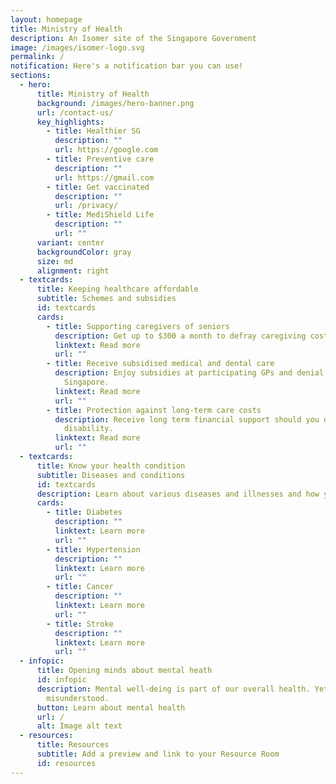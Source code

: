```yaml
---
layout: homepage
title: Ministry of Health
description: An Isomer site of the Singapore Government
image: /images/isomer-logo.svg
permalink: /
notification: Here's a notification bar you can use!
sections:
  - hero:
      title: Ministry of Health
      background: /images/hero-banner.png
      url: /contact-us/
      key_highlights:
        - title: Healthier SG
          description: ""
          url: https://google.com
        - title: Preventive care
          description: ""
          url: https://gmail.com
        - title: Get vaccinated
          description: ""
          url: /privacy/
        - title: MediShield Life
          description: ""
          url: ""
      variant: center
      backgroundColor: gray
      size: md
      alignment: right
  - textcards:
      title: Keeping healthcare affordable
      subtitle: Schemes and subsidies
      id: textcards
      cards:
        - title: Supporting caregivers of seniors
          description: Get up to $300 a month to defray caregiving costs.
          linktext: Read more
          url: ""
        - title: Receive subsidised medical and dental care
          description: Enjoy subsidies at participating GPs and denial clinics across
            Singapore.
          linktext: Read more
          url: ""
        - title: Protection against long-term care costs
          description: Receive long term financial support should you develop severe
            disability.
          linktext: Read more
          url: ""
  - textcards:
      title: Know your health condition
      subtitle: Diseases and conditions
      id: textcards
      description: Learn about various diseases and illnesses and how you can manage them
      cards:
        - title: Diabetes
          description: ""
          linktext: Learn more
          url: ""
        - title: Hypertension
          description: ""
          linktext: Learn more
          url: ""
        - title: Cancer
          description: ""
          linktext: Learn more
          url: ""
        - title: Stroke
          description: ""
          linktext: Learn more
          url: ""
  - infopic:
      title: Opening minds about mental heath
      id: infopic
      description: Mental well-deing is part of our overall health. Yet, it is often
        misunderstood.
      button: Learn about mental health
      url: /
      alt: Image alt text
  - resources:
      title: Resources
      subtitle: Add a preview and link to your Resource Room
      id: resources
---
```

